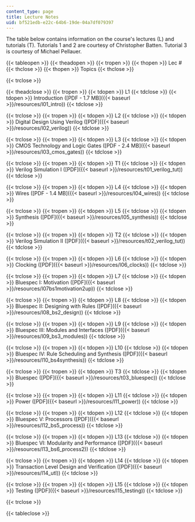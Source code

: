 ```yaml
---
content_type: page
title: Lecture Notes
uid: bf521edb-e22c-64b6-19de-04a7df079397
---
```


The table below contains information on the course's lectures (L) and tutorials (T). Tutorials 1 and 2 are courtesy of Christopher Batten. Tutorial 3 is courtesy of Michael Pellauer.

{{< tableopen >}}
{{< theadopen >}}
{{< tropen >}}
{{< thopen >}}
Lec #
{{< thclose >}}
{{< thopen >}}
Topics
{{< thclose >}}

{{< trclose >}}

{{< theadclose >}}
{{< tropen >}}
{{< tdopen >}}
L1
{{< tdclose >}}
{{< tdopen >}}
Introduction ([PDF - 1.7 MB]({{< baseurl >}}/resources/l01_intro))
{{< tdclose >}}

{{< trclose >}}
{{< tropen >}}
{{< tdopen >}}
L2
{{< tdclose >}}
{{< tdopen >}}
Digital Design Using Verilog ([PDF]({{< baseurl >}}/resources/l02_verilog))
{{< tdclose >}}

{{< trclose >}}
{{< tropen >}}
{{< tdopen >}}
L3
{{< tdclose >}}
{{< tdopen >}}
CMOS Technology and Logic Gates ([PDF - 2.4 MB]({{< baseurl >}}/resources/l03_cmos_gates))
{{< tdclose >}}

{{< trclose >}}
{{< tropen >}}
{{< tdopen >}}
T1
{{< tdclose >}}
{{< tdopen >}}
Verilog Simulation I ([PDF]({{< baseurl >}}/resources/t01_verilog_tut))
{{< tdclose >}}

{{< trclose >}}
{{< tropen >}}
{{< tdopen >}}
L4
{{< tdclose >}}
{{< tdopen >}}
Wires ([PDF - 1.4 MB]({{< baseurl >}}/resources/l04_wires))
{{< tdclose >}}

{{< trclose >}}
{{< tropen >}}
{{< tdopen >}}
L5
{{< tdclose >}}
{{< tdopen >}}
Synthesis ([PDF]({{< baseurl >}}/resources/l05_synthesis))
{{< tdclose >}}

{{< trclose >}}
{{< tropen >}}
{{< tdopen >}}
T2
{{< tdclose >}}
{{< tdopen >}}
Verilog Simulation II ([PDF]({{< baseurl >}}/resources/t02_verilog_tut))
{{< tdclose >}}

{{< trclose >}}
{{< tropen >}}
{{< tdopen >}}
L6
{{< tdclose >}}
{{< tdopen >}}
Clocking ([PDF]({{< baseurl >}}/resources/l06_clocks))
{{< tdclose >}}

{{< trclose >}}
{{< tropen >}}
{{< tdopen >}}
L7
{{< tdclose >}}
{{< tdopen >}}
Bluespec I: Motivation ([PDF]({{< baseurl >}}/resources/l07bs1motivation2up))
{{< tdclose >}}

{{< trclose >}}
{{< tropen >}}
{{< tdopen >}}
L8
{{< tdclose >}}
{{< tdopen >}}
Bluespec II: Designing with Rules ([PDF]({{< baseurl >}}/resources/l08_bs2_design))
{{< tdclose >}}

{{< trclose >}}
{{< tropen >}}
{{< tdopen >}}
L9
{{< tdclose >}}
{{< tdopen >}}
Bluespec III: Modules and Interfaces ([PDF]({{< baseurl >}}/resources/l09_bs3_modules))
{{< tdclose >}}

{{< trclose >}}
{{< tropen >}}
{{< tdopen >}}
L10
{{< tdclose >}}
{{< tdopen >}}
Bluespec IV: Rule Scheduling and Synthesis ([PDF]({{< baseurl >}}/resources/l10_bs4synthesis))
{{< tdclose >}}

{{< trclose >}}
{{< tropen >}}
{{< tdopen >}}
T3
{{< tdclose >}}
{{< tdopen >}}
Bluespec ([PDF]({{< baseurl >}}/resources/t03_bluespec))
{{< tdclose >}}

{{< trclose >}}
{{< tropen >}}
{{< tdopen >}}
L11
{{< tdclose >}}
{{< tdopen >}}
Power ([PDF]({{< baseurl >}}/resources/l11_power))
{{< tdclose >}}

{{< trclose >}}
{{< tropen >}}
{{< tdopen >}}
L12
{{< tdclose >}}
{{< tdopen >}}
Bluespec V: Processors ([PDF]({{< baseurl >}}/resources/l12_bs5_process))
{{< tdclose >}}

{{< trclose >}}
{{< tropen >}}
{{< tdopen >}}
L13
{{< tdclose >}}
{{< tdopen >}}
Bluespec VI: Modularity and Performance ([PDF]({{< baseurl >}}/resources/l13_bs6_process2))
{{< tdclose >}}

{{< trclose >}}
{{< tropen >}}
{{< tdopen >}}
L14
{{< tdclose >}}
{{< tdopen >}}
Transaction Level Design and Verification ([PDF]({{< baseurl >}}/resources/l14_utl))
{{< tdclose >}}

{{< trclose >}}
{{< tropen >}}
{{< tdopen >}}
L15
{{< tdclose >}}
{{< tdopen >}}
Testing ([PDF]({{< baseurl >}}/resources/l15_testing))
{{< tdclose >}}

{{< trclose >}}

{{< tableclose >}}